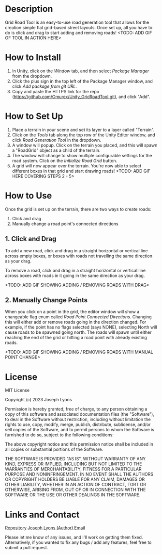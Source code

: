 # Description

Grid Road Tool is an easy-to-use road generation tool that allows for the creation simple flat grid-based street layouts. Once set up, all you have to do is click and drag to start adding and removing roads! <TODO: ADD GIF OF TOOL IN ACTION HERE>

# How to Install
1. In Unity, click on the *Window* tab, and then select *Package Manager* from the dropdown.
2. Click the plus sign in the top left of the Package Manager window, and click *Add package from git URL*.
3. Copy and paste the HTTPS link for the repo (https://github.com/Omurex/Unity_GridRoadTool.git), and click "Add".

# How to Set Up
1. Place a terrain in your scene and set its layer to a layer called "Terrain".
2. Click on the *Tools* tab along the top row of the Unity Editor window, and click *Road Generation Tool* in the dropdown.
3. A window will popup. Click on the terrain you placed, and this will spawn a "RoadGrid" object as a child of the terrain.
4. The window will change to show multiple configurable settings for the road system. Click on the *Initialize Road Grid* button.
5. A grid will now appear over the terrain. You're now able to select different boxes in that grid and start drawing roads! <TODO: ADD GIF HERE COVERING STEPS 2 - 5>

# How to Use
Once the grid is set up on the terrain, there are two ways to create roads:
   1. Click and drag
   2. Manually change a road point's connected directions

## 1. Click and Drag
To add a new road, click and drag in a straight horizontal or vertical line across empty boxes, or boxes with roads not travelling the same direction as your drag.

To remove a road, click and drag in a straight horizontal or vertical line across boxes with roads in it going in the same direction as your drag.

<TODO: ADD GIF SHOWING ADDING / REMOVING ROADS WITH DRAG>

## 2. Manually Change Points
When you click on a point in the grid, the editor window will show a changeable flag enum called *Road Point Connected Directions*. Changing this will either add or remove roads going in the direction changed. For example, if the point has no flags selected (says NONE), selecting North will cause roads to be spawned going north. The roads will spawn until either reaching the end of the grid or hitting a road point with already existing roads.

<TODO: ADD GIF SHOWING ADDING / REMOVING ROADS WITH MANUAL POINT CHANGE>

# License
MIT License

Copyright (c) 2023 Joseph Lyons

Permission is hereby granted, free of charge, to any person obtaining a copy
of this software and associated documentation files (the "Software"), to deal
in the Software without restriction, including without limitation the rights
to use, copy, modify, merge, publish, distribute, sublicense, and/or sell
copies of the Software, and to permit persons to whom the Software is
furnished to do so, subject to the following conditions:

The above copyright notice and this permission notice shall be included in all
copies or substantial portions of the Software.

THE SOFTWARE IS PROVIDED "AS IS", WITHOUT WARRANTY OF ANY KIND, EXPRESS OR
IMPLIED, INCLUDING BUT NOT LIMITED TO THE WARRANTIES OF MERCHANTABILITY,
FITNESS FOR A PARTICULAR PURPOSE AND NONINFRINGEMENT. IN NO EVENT SHALL THE
AUTHORS OR COPYRIGHT HOLDERS BE LIABLE FOR ANY CLAIM, DAMAGES OR OTHER
LIABILITY, WHETHER IN AN ACTION OF CONTRACT, TORT OR OTHERWISE, ARISING FROM,
OUT OF OR IN CONNECTION WITH THE SOFTWARE OR THE USE OR OTHER DEALINGS IN THE
SOFTWARE.

# Links and Contact
[Repository](https://github.com/Omurex/Unity_GridRoadTool)
[Joseph Lyons (Author) Email](josephlyons.professional@gmail.com)

Please let me know of any issues, and I'll work on getting them fixed. Alternatively, if you wanted to fix any bugs / add any features, feel free to submit a pull request.